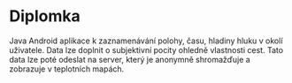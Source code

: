 # Diplomka

Java Android aplikace k zaznamenávání polohy, času, hladiny hluku v okolí uživatele. Data lze doplnit o subjektivní pocity ohledně vlastnosti cest. Tato data lze poté odeslat na server, který je anonymně shromažďuje a zobrazuje v teplotních mapách.
